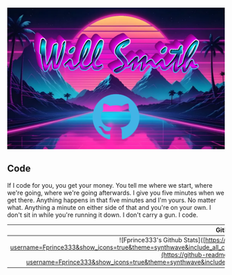 [![header](./banner.png)](https://www.lwilsonsmith.com/)

## Code

If I code for you, you get your money. You tell me where we start, where we're going, where we're going afterwards. I give you five minutes when we get there. Anything happens in that five minutes and I'm yours. No matter what. Anything a minute on either side of that and you're on your own. I don't sit in while you're running it down. I don't carry a gun. I code.

|**Github**|**Languages**|**Time**|
|:---:|:---:|:---:|
| ![Fprince333's Github Stats]([https://github-readme-stats.vercel.app/api?username=Fprince333&show_icons=true&theme=synthwave&include_all_commits=true&custom_title=Back+of+the+Baseball+Card&rank_icon=github](https://github-readme-stats.vercel.app/api?username=Fprince333&show_icons=true&theme=synthwave&include_all_commits=true&rank_icon=github&show=prs_merged_percentage) | [![Top Langs](https://github-readme-stats.vercel.app/api/top-langs/?username=Fprince333&theme=synthwave&layout=compact)](https://github.com/Fprince333) | [![Fprince333's WakaTime stats](https://github-readme-stats.vercel.app/api/wakatime?username=lwilsonsmith&theme=synthwave)](https://wakatime.com/@lwilsonsmith) |

